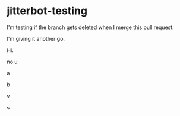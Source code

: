 # jitterbot-testing

I'm testing if the branch gets deleted when I merge this pull request.

I'm giving it another go.

Hi.

no u

a

b

v

s
